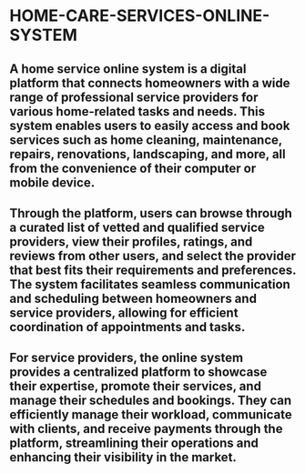 # HOME-CARE-SERVICES-ONLINE-SYSTEM
## A home service online system is a digital platform that connects homeowners with a wide range of professional service providers for various home-related tasks and needs. This system enables users to easily access and book services such as home cleaning, maintenance, repairs, renovations, landscaping, and more, all from the convenience of their computer or mobile device.

## Through the platform, users can browse through a curated list of vetted and qualified service providers, view their profiles, ratings, and reviews from other users, and select the provider that best fits their requirements and preferences. The system facilitates seamless communication and scheduling between homeowners and service providers, allowing for efficient coordination of appointments and tasks.

## For service providers, the online system provides a centralized platform to showcase their expertise, promote their services, and manage their schedules and bookings. They can efficiently manage their workload, communicate with clients, and receive payments through the platform, streamlining their operations and enhancing their visibility in the market.
